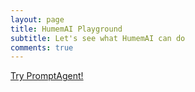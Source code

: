 ```yaml
---
layout: page
title: HumemAI Playground
subtitle: Let's see what HumemAI can do
comments: true
---
```


[Try PromptAgent!](https://github.com/humemai/humemai/blob/main/examples/janus-graph-parse-text/example-janus-agent.ipynb)

